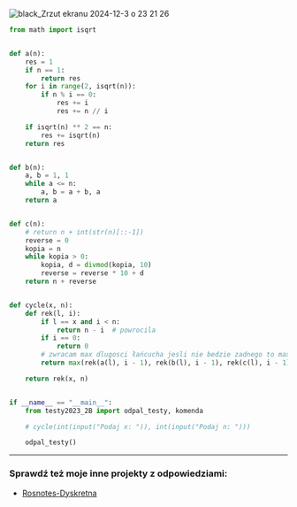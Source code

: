 
![black_Zrzut ekranu 2024-12-3 o 23 21 26](https://github.com/user-attachments/assets/a3a00dd6-7a9c-4010-8711-eeff35d3b53c)

```python
from math import isqrt


def a(n):
    res = 1
    if n == 1:
        return res
    for i in range(2, isqrt(n)):
        if n % i == 0:
            res += i
            res += n // i

    if isqrt(n) ** 2 == n:
        res += isqrt(n)
    return res


def b(n):
    a, b = 1, 1
    while a <= n:
        a, b = a + b, a
    return a


def c(n):
    # return n + int(str(n)[::-1])
    reverse = 0
    kopia = n
    while kopia > 0:
        kopia, d = divmod(kopia, 10)
        reverse = reverse * 10 + d
    return n + reverse


def cycle(x, n):
    def rek(l, i):
        if l == x and i < n:
            return n - i  # powrocila
        if i == 0:
            return 0
        # zwracam max dlugosci łańcucha jesli nie bedzie zadnego to max zwróci 0
        return max(rek(a(l), i - 1), rek(b(l), i - 1), rek(c(l), i - 1))

    return rek(x, n)


if __name__ == "__main__":
    from testy2023_2B import odpal_testy, komenda

    # cycle(int(input("Podaj x: ")), int(input("Podaj n: ")))

    odpal_testy()
```


---
### Sprawdź też moje inne projekty z odpowiedziami:
- [Rosnotes-Dyskretna](https://github.com/kamilGie/Rosnotes-Dyskretna)

